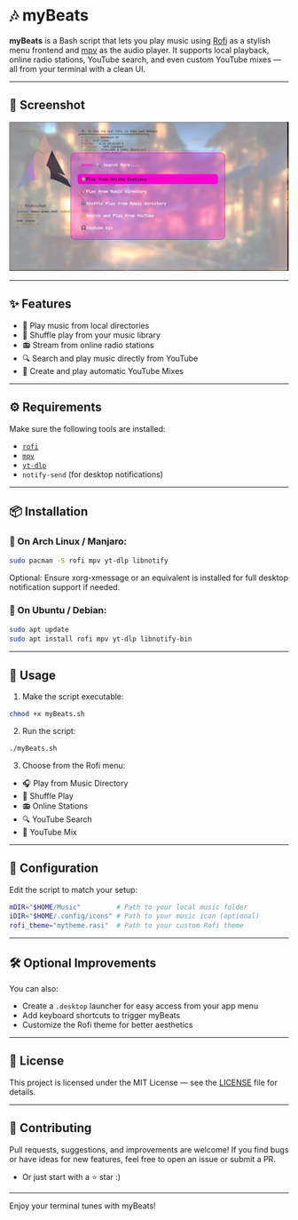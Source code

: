 # 🎶 myBeats

**myBeats** is a Bash script that lets you play music using [Rofi](https://github.com/davatorium/rofi) as a stylish menu frontend and [mpv](https://mpv.io) as the audio player.
It supports local playback, online radio stations, YouTube search, and even custom YouTube mixes — all from your terminal with a clean UI.

---

## 📸 Screenshot

![myBeats Screenshot](assets/slideshow.gif)

---

## ✨ Features

- 🎵 Play music from local directories
- 🔀 Shuffle play from your music library
- 📻 Stream from online radio stations
- 🔍 Search and play music directly from YouTube
- 🧠 Create and play automatic YouTube Mixes

---

## ⚙️ Requirements

Make sure the following tools are installed:

- [`rofi`](https://github.com/davatorium/rofi)
- [`mpv`](https://mpv.io/)
- [`yt-dlp`](https://github.com/yt-dlp/yt-dlp)
- `notify-send` (for desktop notifications)

---

## 📦 Installation

### 🔷 On Arch Linux / Manjaro:

```bash
sudo pacman -S rofi mpv yt-dlp libnotify
```

Optional: Ensure xorg-xmessage or an equivalent is installed for full desktop notification support if needed.

### 🔶 On Ubuntu / Debian:

```bash
sudo apt update
sudo apt install rofi mpv yt-dlp libnotify-bin
```

---

## 🚀 Usage

1. Make the script executable:

```bash
chmod +x myBeats.sh
```

2. Run the script:

```bash
./myBeats.sh
```

3. Choose from the Rofi menu:

- 🎧 Play from Music Directory
- 🔀 Shuffle Play
- 📻 Online Stations
- 🔍 YouTube Search
- 🧠 YouTube Mix

---

## 🔧 Configuration

Edit the script to match your setup:

```bash
mDIR="$HOME/Music"         # Path to your local music folder
iDIR="$HOME/.config/icons" # Path to your music icon (optional)
rofi_theme="mytheme.rasi"  # Path to your custom Rofi theme
```

---

## 🛠 Optional Improvements

You can also:

- Create a `.desktop` launcher for easy access from your app menu
- Add keyboard shortcuts to trigger myBeats
- Customize the Rofi theme for better aesthetics

---

## 📄 License

This project is licensed under the MIT License — see the [LICENSE](LICENSE) file for details.

---

## 🙌 Contributing

Pull requests, suggestions, and improvements are welcome!
If you find bugs or have ideas for new features, feel free to open an issue or submit a PR.
- Or just start with a ⭐ star :)

---

Enjoy your terminal tunes with myBeats!
